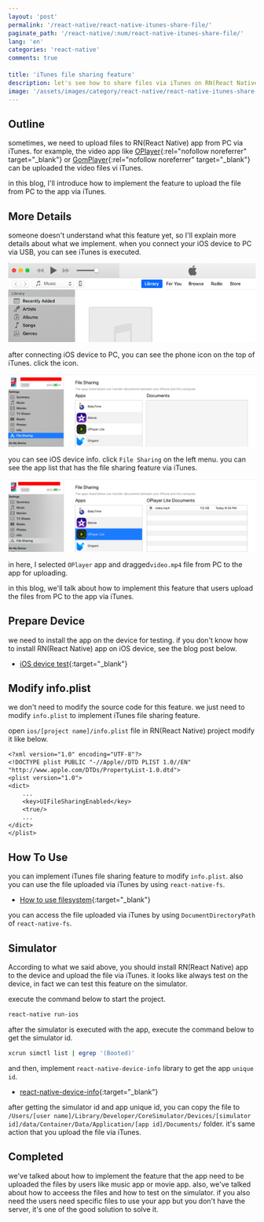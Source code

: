 ```yaml
---
layout: 'post'
permalink: '/react-native/react-native-itunes-share-file/'
paginate_path: '/react-native/:num/react-native-itunes-share-file/'
lang: 'en'
categories: 'react-native'
comments: true

title: 'iTunes file sharing feature'
description: let's see how to share files via iTunes on RN(React Native) project.
image: '/assets/images/category/react-native/react-native-itunes-share-file/background.jpg'
---
```



## Outline
sometimes, we need to upload files to RN(React Native) app from PC via iTunes. for example, the video app like [OPlayer](https://itunes.apple.com/app/oplayer-video-player-classic-media-streaming/id344784375?mt=8&ign-mpt=uo%3D8){:rel="nofollow noreferrer" target="_blank"} or [GomPlayer](https://itunes.apple.com/app/gom-player/id672542880?mt=8){:rel="nofollow noreferrer" target="_blank"} can be uploaded the video files vi iTunes.

in this blog, I'll introduce how to implement the feature to upload the file from PC to the app via iTunes.


## More Details
someone doesn't understand what this feature yet, so I'll explain more details about what we implement. when you connect your iOS device to PC via USB, you can see iTunes is executed.

![connect iOS device to itunes](/assets/images/category/react-native/react-native-itunes-share-file/connect-itunes.png)

after connecting iOS device to PC, you can see the phone icon on the top of iTunes. click the icon.

![device info on itunes](/assets/images/category/react-native/react-native-itunes-share-file/iphone-info.png)

you can see iOS device info. click ```File Sharing``` on the left menu. you can see the app list that has the file sharing feature via iTunes.

![itunes file sharing](/assets/images/category/react-native/react-native-itunes-share-file/upload-file.png)

in here, I selected ```OPlayer``` app and dragged```video.mp4``` file from PC to the app for uploading.

in this blog, we'll talk about how to implement this feature that users upload the files from PC to the app via iTunes.


## Prepare Device
we need to install the app on the device for testing. if you don't know how to install RN(React Native) app on iOS device, see the blog post below.

- [iOS device test]({{site.url}}/{{page.categories}}/ios-test-on-device/){:target="_blank"}


## Modify info.plist
we don't need to modify the source code for this feature. we just need to modify ```info.plist``` to implement iTunes file sharing feature.

open ```ios/[project name]/info.plist``` file in RN(React Native) project modify it like below.

```
<?xml version="1.0" encoding="UTF-8"?>
<!DOCTYPE plist PUBLIC "-//Apple//DTD PLIST 1.0//EN" "http://www.apple.com/DTDs/PropertyList-1.0.dtd">
<plist version="1.0">
<dict>
    ...
    <key>UIFileSharingEnabled</key>
    <true/>
    ...
</dict>
</plist>
```

## How To Use
you can implement iTunes file sharing feature to modify ```info.plist```. also you can use the file uploaded via iTunes by using ```react-native-fs```.

- [How to use filesystem]({{site.url}}/{{page.categories}}/react-native-fs/){:target="_blank"}

you can access the file uploaded via iTunes by using ```DocumentDirectoryPath``` of ```react-native-fs```.


## Simulator
According to what we said above, you should install RN(React Native) app to the device and upload the file via iTunes. it looks like always test on the device, in fact we can test this feature on the simulator.

execute the command below to start the project.

```bash
react-native run-ios
```

after the simulator is executed with the app, execute the command below to get the simulator id.

```bash
xcrun simctl list | egrep '(Booted)'
```

and then, implement ```react-native-device-info``` library to get the app ```unique id```.

- [react-native-device-info]({{site.url}}/{{page.categories}}/react-native-device-info/){:target="_blank"}

after getting the simulator id and app unique id, you can copy the file to ```/Users/[user name]/Library/Developer/CoreSimulator/Devices/[simulator id]/data/Container/Data/Application/[app id]/Documents/``` folder. it's same action that you upload the file via iTunes.


## Completed
we've talked about how to implement the feature that the app need to be uploaded the files by users like music app or movie app. also, we've talked about how to acceess the files and how to test on the simulator. if you also need the users need specific files to use your app but you don't have the server, it's one of the good solution to solve it.